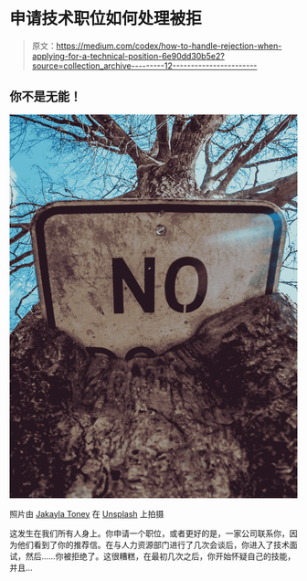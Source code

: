 # 申请技术职位如何处理被拒

> 原文：<https://medium.com/codex/how-to-handle-rejection-when-applying-for-a-technical-position-6e90dd30b5e2?source=collection_archive---------12----------------------->

## 你不是无能！

![](img/040f7878675fb9d841181052fdb3abca.png)

照片由 [Jakayla Toney](https://unsplash.com/@jakaylatoney?utm_source=medium&utm_medium=referral) 在 [Unsplash](https://unsplash.com?utm_source=medium&utm_medium=referral) 上拍摄

这发生在我们所有人身上。你申请一个职位，或者更好的是，一家公司联系你，因为他们看到了你的推荐信。在与人力资源部门进行了几次会谈后，你进入了技术面试，然后……你被拒绝了。这很糟糕，在最初几次之后，你开始怀疑自己的技能，并且…
